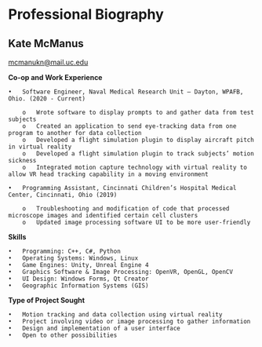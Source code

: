 # Professional Biography

## Kate McManus
mcmanukn@mail.uc.edu

**Co-op and Work Experience**

    •	Software Engineer, Naval Medical Research Unit – Dayton, WPAFB, Ohio. (2020 - Current)
	
        o	Wrote software to display prompts to and gather data from test subjects
        o	Created an application to send eye-tracking data from one program to another for data collection
        o	Developed a flight simulation plugin to display aircraft pitch in virtual reality
        o	Developed a flight simulation plugin to track subjects’ motion sickness
        o	Integrated motion capture technology with virtual reality to allow VR head tracking capability in a moving environment

    •	Programming Assistant, Cincinnati Children’s Hospital Medical Center, Cincinnati, Ohio (2019)
	
        o	Troubleshooting and modification of code that processed microscope images and identified certain cell clusters
        o	Updated image processing software UI to be more user-friendly

**Skills**

    •	Programming: C++, C#, Python
    •	Operating Systems: Windows, Linux
    •	Game Engines: Unity, Unreal Engine 4
    •	Graphics Software & Image Processing: OpenVR, OpenGL, OpenCV
    •	UI Design: Windows Forms, Qt Creator
    •	Geographic Information Systems (GIS)

**Type of Project Sought**

    •	Motion tracking and data collection using virtual reality
    •	Project involving video or image processing to gather information
    •	Design and implementation of a user interface
    •	Open to other possibilities